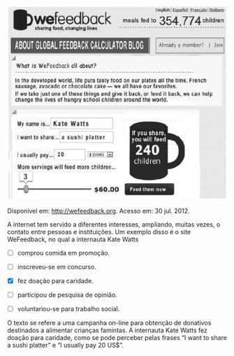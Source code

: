 

![](b529af4d-2c5f-94b1-9aff-5455bc7c9254.png)

Disponível em: http://wefeedback.org. Acesso em: 30 jul. 2012.

A internet tem servido a diferentes interesses, ampliando, muitas vezes, o contato entre pessoas e instituições. Um exemplo disso é o site WeFeedback, no qual a internauta Kate Watts



- [ ] comprou comida em promoção.
- [ ] inscreveu-se em concurso.
- [x] fez doação para caridade.
- [ ] participou de pesquisa de opinião.
- [ ] voluntariou-se para trabalho social.


O texto se refere a uma campanha on-line para obtenção de donativos destinados a alimentar crianças famintas. A internauta Kate Watts fez doação para caridade, como se pode perceber pelas frases “I want to share a sushi platter” e “I usually pay 20 US$”.

        